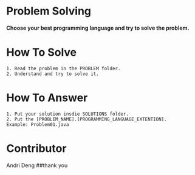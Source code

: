 # Problem Solving

**Choose your best programming language and try to solve the problem.**

# How To Solve

```
1. Read the problem in the PROBLEM folder.
2. Understand and try to solve it.
```

# How To Answer

```
1. Put your solution insdie SOLUTIONS folder.
2. Put the [PROBLEM_NAME].[PROGRAMMING_LANGUAGE_EXTENTION].
Example: Problem01.java
```

# Contributor

Andri Deng 
##thank you
